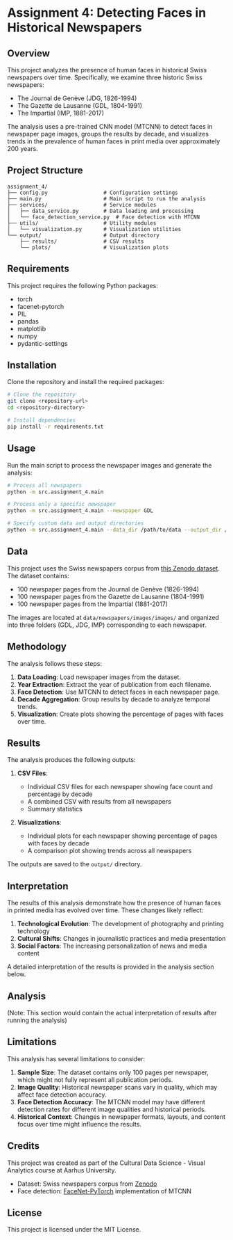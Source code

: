 # Assignment 4: Detecting Faces in Historical Newspapers

## Overview

This project analyzes the presence of human faces in historical Swiss newspapers over time. Specifically, we examine three historic Swiss newspapers:

- The Journal de Genève (JDG, 1826-1994)
- The Gazette de Lausanne (GDL, 1804-1991)
- The Impartial (IMP, 1881-2017)

The analysis uses a pre-trained CNN model (MTCNN) to detect faces in newspaper page images, groups the results by decade, and visualizes trends in the prevalence of human faces in print media over approximately 200 years.

## Project Structure

```
assignment_4/
├── config.py                  # Configuration settings 
├── main.py                    # Main script to run the analysis
├── services/                  # Service modules
│   ├── data_service.py        # Data loading and processing
│   └── face_detection_service.py  # Face detection with MTCNN
├── utils/                     # Utility modules
│   └── visualization.py       # Visualization utilities
└── output/                    # Output directory
    ├── results/               # CSV results
    └── plots/                 # Visualization plots
```

## Requirements

This project requires the following Python packages:

- torch
- facenet-pytorch
- PIL
- pandas
- matplotlib
- numpy
- pydantic-settings

## Installation

Clone the repository and install the required packages:

```bash
# Clone the repository
git clone <repository-url>
cd <repository-directory>

# Install dependencies
pip install -r requirements.txt
```

## Usage

Run the main script to process the newspaper images and generate the analysis:

```bash
# Process all newspapers
python -m src.assignment_4.main

# Process only a specific newspaper
python -m src.assignment_4.main --newspaper GDL

# Specify custom data and output directories
python -m src.assignment_4.main --data_dir /path/to/data --output_dir /path/to/output
```

## Data

This project uses the Swiss newspapers corpus from [this Zenodo dataset](https://zenodo.org/records/3706863). The dataset contains:

- 100 newspaper pages from the Journal de Genève (1826-1994)
- 100 newspaper pages from the Gazette de Lausanne (1804-1991)
- 100 newspaper pages from the Impartial (1881-2017)

The images are located at `data/newspapers/images/images/` and organized into three folders (GDL, JDG, IMP) corresponding to each newspaper.

## Methodology

The analysis follows these steps:

1. **Data Loading**: Load newspaper images from the dataset.
2. **Year Extraction**: Extract the year of publication from each filename.
3. **Face Detection**: Use MTCNN to detect faces in each newspaper page.
4. **Decade Aggregation**: Group results by decade to analyze temporal trends.
5. **Visualization**: Create plots showing the percentage of pages with faces over time.

## Results

The analysis produces the following outputs:

1. **CSV Files**:
   - Individual CSV files for each newspaper showing face count and percentage by decade
   - A combined CSV with results from all newspapers
   - Summary statistics

2. **Visualizations**:
   - Individual plots for each newspaper showing percentage of pages with faces by decade
   - A comparison plot showing trends across all newspapers

The outputs are saved to the `output/` directory.

## Interpretation

The results of this analysis demonstrate how the presence of human faces in printed media has evolved over time. These changes likely reflect:

1. **Technological Evolution**: The development of photography and printing technology
2. **Cultural Shifts**: Changes in journalistic practices and media presentation
3. **Social Factors**: The increasing personalization of news and media content

A detailed interpretation of the results is provided in the analysis section below.

## Analysis

(Note: This section would contain the actual interpretation of results after running the analysis)

## Limitations

This analysis has several limitations to consider:

1. **Sample Size**: The dataset contains only 100 pages per newspaper, which might not fully represent all publication periods.
2. **Image Quality**: Historical newspaper scans vary in quality, which may affect face detection accuracy.
3. **Face Detection Accuracy**: The MTCNN model may have different detection rates for different image qualities and historical periods.
4. **Historical Context**: Changes in newspaper formats, layouts, and content focus over time might influence the results.

## Credits

This project was created as part of the Cultural Data Science - Visual Analytics course at Aarhus University.

- Dataset: Swiss newspapers corpus from [Zenodo](https://zenodo.org/records/3706863)
- Face detection: [FaceNet-PyTorch](https://github.com/timesler/facenet-pytorch) implementation of MTCNN

## License

This project is licensed under the MIT License.
